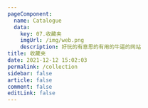 ```yaml
---
pageComponent:
  name: Catalogue
  data:
    key: 07.收藏夹
    imgUrl: /img/web.png
    description: 好玩的有意思的有用的牛逼的网站
title: 收藏夹
date: 2021-12-12 15:02:03
permalink: /collection
sidebar: false
article: false
comment: false
editLink: false
---
```

